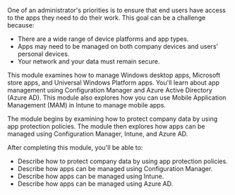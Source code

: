 One of an administrator's priorities is to ensure that end users have access to the apps they need to do their work. This goal can be a challenge because:

 -  There are a wide range of device platforms and app types.
 -  Apps may need to be managed on both company devices and users' personal devices.
 -  Your network and your data must remain secure.

This module examines how to manage Windows desktop apps, Microsoft store apps, and Universal Windows Platform apps. You'll learn about app management using Configuration Manager and Azure Active Directory (Azure AD). This module also explores how you can use Mobile Application Management (MAM) in Intune to manage mobile apps.<br>

The module begins by examining how to protect company data by using app protection policies. The module then explores how apps can be managed using Configuration Manager, Intune, and Azure AD.<br>

After completing this module, you'll be able to: 

 -  Describe how to protect company data by using app protection policies.
 -  Describe how apps can be managed using Configuration Manager.
 -  Describe how apps can be managed using Intune.
 -  Describe how apps can be managed using Azure AD.
